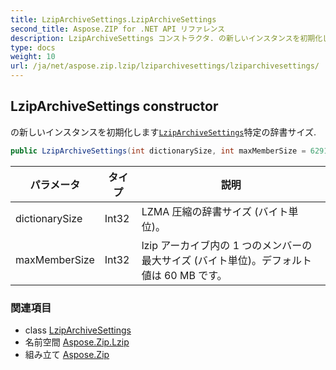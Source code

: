 ```yaml
---
title: LzipArchiveSettings.LzipArchiveSettings
second_title: Aspose.ZIP for .NET API リファレンス
description: LzipArchiveSettings コンストラクタ. の新しいインスタンスを初期化しますLzipArchiveSettings特定の辞書サイズ.
type: docs
weight: 10
url: /ja/net/aspose.zip.lzip/lziparchivesettings/lziparchivesettings/
---
```

## LzipArchiveSettings constructor

の新しいインスタンスを初期化します[`LzipArchiveSettings`](../)特定の辞書サイズ.

```csharp
public LzipArchiveSettings(int dictionarySize, int maxMemberSize = 62914560)
```

| パラメータ | タイプ | 説明 |
| --- | --- | --- |
| dictionarySize | Int32 | LZMA 圧縮の辞書サイズ (バイト単位)。 |
| maxMemberSize | Int32 | lzip アーカイブ内の 1 つのメンバーの最大サイズ (バイト単位)。デフォルト値は 60 MB です。 |

### 関連項目

* class [LzipArchiveSettings](../)
* 名前空間 [Aspose.Zip.Lzip](../../lziparchivesettings/)
* 組み立て [Aspose.Zip](../../../)


